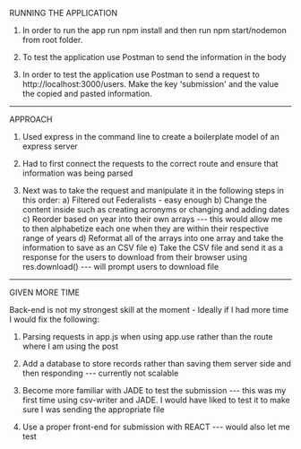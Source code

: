 RUNNING THE APPLICATION

1) In order to run the app run npm install and then run npm start/nodemon from root folder.

2) To test the application use Postman to send the information in the body

3) In order to test the application use Postman to send a request to http://localhost:3000/users. Make the key 'submission' and the value the copied and pasted information.

-----------------------------------------------------------------------------------------------
APPROACH

1) Used express in the command line to create a boilerplate model of an express server

2) Had to first connect the requests to the correct route and ensure that information was being parsed

3) Next was to take the request and manipulate it in the following steps in this order:
    a) Filtered out Federalists - easy enough
    b) Change the content inside such as creating acronyms or changing and adding dates
    c) Reorder based on year into their own arrays --- this would allow me to then alphabetize each one when they are within their respective range of years
    d) Reformat all of the arrays into one array and take the information to save as an CSV file
    e) Take the CSV file and send it as a response for the users to download from their browser using res.download() --- will prompt users to download file

-----------------------------------------------------------------------------------------------
GIVEN MORE TIME

Back-end is not my strongest skill at the moment - Ideally if I had more time I would fix the following:

1) Parsing requests in app.js when using app.use rather than the route where I am using the post

2) Add a database to store records rather than saving them server side and then responding --- currently not scalable

3) Become more familiar with JADE to test the submission --- this was my first time using csv-writer and JADE. I would have liked to test it to make sure I was sending the appropriate file

4) Use a proper front-end for submission with REACT --- would also let me test